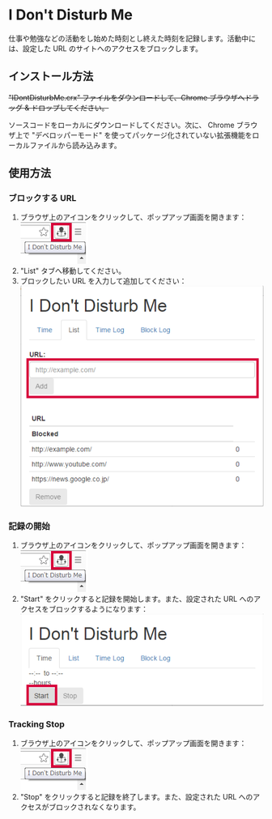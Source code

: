 # I Don't Disturb Me

仕事や勉強などの活動をし始めた時刻とし終えた時刻を記録します。活動中には、設定した URL のサイトへのアクセスをブロックします。

## インストール方法
~~"IDontDisturbMe.crx" ファイルをダウンロードして、Chrome ブラウザへドラッグ & ドロップしてください。~~

ソースコードをローカルにダウンロードしてください。次に、 Chrome ブラウザ上で "デベロッパーモード" を使ってパッケージ化されていない拡張機能をローカルファイルから読み込みます。

## 使用方法
### ブロックする URL
1. ブラウザ上のアイコンをクリックして、ポップアップ画面を開きます： ![Icon on browser](images/captures/iconOnBrowser.png)
2. "List" タブへ移動してください。
3. ブロックしたい URL を入力して追加してください： ![List tab](images/captures/ListTab.png)

### 記録の開始
1. ブラウザ上のアイコンをクリックして、ポップアップ画面を開きます： ![Icon on browser](images/captures/iconOnBrowser.png)
2. "Start" をクリックすると記録を開始します。また、設定された URL へのアクセスをブロックするようになります： ![Start tracking in Time tab](images/captures/TimeTab_starting.png)

### Tracking Stop
1. ブラウザ上のアイコンをクリックして、ポップアップ画面を開きます： ![Icon on browser](images/captures/iconOnBrowser.png)
2. "Stop" をクリックすると記録を終了します。また、設定された URL へのアクセスがブロックされなくなります。

